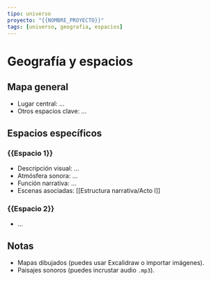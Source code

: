 ```yaml
---
tipo: universo
proyecto: "{{NOMBRE_PROYECTO}}"
tags: [universo, geografia, espacios]
---
```


# Geografía y espacios

## Mapa general
- Lugar central: …
- Otros espacios clave: …

## Espacios específicos
### {{Espacio 1}}
- Descripción visual: …
- Atmósfera sonora: …
- Función narrativa: …
- Escenas asociadas: [[Estructura narrativa/Acto I]]

### {{Espacio 2}}
- …

## Notas
- Mapas dibujados (puedes usar Excalidraw o importar imágenes).  
- Paisajes sonoros (puedes incrustar audio `.mp3`).  
